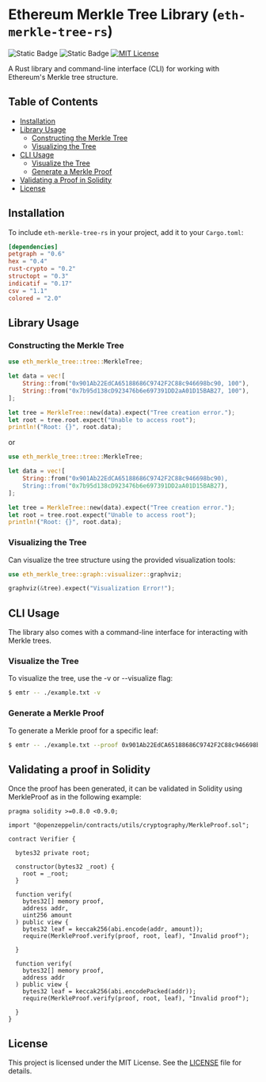 # Ethereum Merkle Tree Library (`eth-merkle-tree-rs`)
![Static Badge](https://img.shields.io/badge/crates.io-black?logo=rust&labelColor=blue&link=https%3A%2F%2Fcrates.io%2Fcrates%2Feth_merkle_tree)
![Static Badge](https://img.shields.io/badge/Rust-black?logo=rust&labelColor=black&link=https%3A%2F%2Fdocs.rs%2Feth_merkle_tree%2F)
[![MIT License](https://img.shields.io/badge/License-MIT-green.svg)](https://choosealicense.com/licenses/mit/)

A Rust library and command-line interface (CLI) for working with Ethereum's Merkle tree structure.

## Table of Contents

- [Installation](#installation)
- [Library Usage](#library-usage)
    - [Constructing the Merkle Tree](#constructing-the-merkle-tree)
    - [Visualizing the Tree](#visualizing-the-tree)
- [CLI Usage](#cli-usage)
    - [Visualize the Tree](#visualize-the-tree)
    - [Generate a Merkle Proof](#generate-a-merkle-proof)
-  [Validating a Proof in Solidity](#validating-a-proof-in-solidity) 
-  [License](#license)

## Installation

To include `eth-merkle-tree-rs` in your project, add it to your `Cargo.toml`:

```toml
[dependencies]
petgraph = "0.6"
hex = "0.4"
rust-crypto = "0.2"
structopt = "0.3"
indicatif = "0.17"
csv = "1.1"
colored = "2.0"
```

## Library Usage

### Constructing the Merkle Tree

```rust
use eth_merkle_tree::tree::MerkleTree;

let data = vec![
    String::from("0x901Ab22EdCA65188686C9742F2C88c946698bc90, 100"),
    String::from("0x7b95d138cD923476b6e697391DD2aA01D15BAB27, 100"),
];

let tree = MerkleTree::new(data).expect("Tree creation error.");
let root = tree.root.expect("Unable to access root");
println!("Root: {}", root.data);

```
or

```rust
use eth_merkle_tree::tree::MerkleTree;

let data = vec![
    String::from("0x901Ab22EdCA65188686C9742F2C88c946698bc90),
    String::from("0x7b95d138cD923476b6e697391DD2aA01D15BAB27),
];

let tree = MerkleTree::new(data).expect("Tree creation error.");
let root = tree.root.expect("Unable to access root");
println!("Root: {}", root.data);

```

### Visualizing the Tree

Can visualize the tree structure using the provided visualization tools:

```rust
use eth_merkle_tree::graph::visualizer::graphviz;

graphviz(&tree).expect("Visualization Error!");
```


## CLI Usage

The library also comes with a command-line interface for interacting with Merkle trees.

### Visualize the Tree

To visualize the tree, use the -v or --visualize flag:


```bash
$ emtr -- ./example.txt -v
```

### Generate a Merkle Proof

To generate a Merkle proof for a specific leaf:

```bash
$ emtr -- ./example.txt --proof 0x901Ab22EdCA65188686C9742F2C88c946698bc90
```

## Validating a proof in Solidity 

Once the proof has been generated, it can be validated in Solidity using MerkleProof as in the following example:

```solidity
pragma solidity >=0.8.0 <0.9.0;

import "@openzeppelin/contracts/utils/cryptography/MerkleProof.sol";

contract Verifier {

  bytes32 private root;

  constructor(bytes32 _root) {
    root = _root;
  }

  function verify(
    bytes32[] memory proof,
    address addr,
    uint256 amount
  ) public view {
    bytes32 leaf = keccak256(abi.encode(addr, amount));
    require(MerkleProof.verify(proof, root, leaf), "Invalid proof");

  }

  function verify(
    bytes32[] memory proof,
    address addr
  ) public view {
    bytes32 leaf = keccak256(abi.encodePacked(addr));
    require(MerkleProof.verify(proof, root, leaf), "Invalid proof");

  }
}
```

## License

This project is licensed under the MIT License. See the [LICENSE](LICENSE) file for details.
